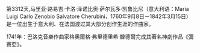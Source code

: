 第3312天,马里亚·路易吉·卡洛·泽诺比奥·萨尔瓦多·凯鲁比尼（意大利语：Maria Luigi Carlo Zenobio Salvatore Cherubini，1760年9月8日－1842年3月15日） 是一位出生于意大利、在法国渡过其大部分创作生涯的作曲家。

1741年：巴洛克音樂作曲家格奧爾格·弗里德里希·韓德爾完成其著名神劇作品《彌賽亞》。